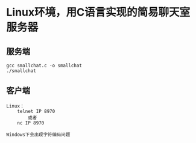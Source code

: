 # Linux环境，用C语言实现的简易聊天室服务器

## 服务端

    gcc smallchat.c -o smallchat
    ./smallchat

## 客户端
    Linux：
        telnet IP 8970
            或者
        nc IP 8970

    Windows下会出现字符编码问题

